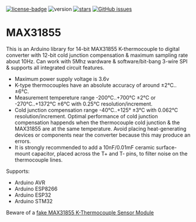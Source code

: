 [![license-badge][]][license] ![version] [![stars][]][stargazers] [![GitHub issues][]][issues]

# MAX31855
This is an Arduino library for 14-bit MAX31855 K-thermocouple to digital converter with 12-bit cold junction compensation & maximum sampling rate about 10Hz. Can work with 5Mhz wardware & software/bit-bang 3-wire SPI & supports all integrated circuit features.

- Maximum power supply voltage is 3.6v
- K-type thermocouples have an absolute accuracy of around ±2°C..±6°C.
- Measurement tempereture range -200°C..+700°C ±2°C or -270°C..+1372°C ±6°C
  with 0.25°C resolution/increment.
- Cold junction compensation range -40°C..+125° ±3°C with 0.062°C resolution/increment.
  Optimal performance of cold junction compensation happends when the thermocouple cold junction
  & the MAX31855 are at the same temperature. Avoid placing heat-generating devices or components
  near the converter because this may produce an errors.
- It is strongly recommended to add a 10nF/0.01mF ceramic surface-mount capacitor, placed across
  the T+ and T- pins, to filter noise on the thermocouple lines.

Supports:

- Arduino AVR
- Arduino ESP8266
- Arduino ESP32
- Arduino STM32

Beware of a [fake MAX31855 K-Thermocouple Sensor Module](http://forum.arduino.cc/index.php?topic=526439.0)

[license-badge]: https://img.shields.io/badge/License-GPLv3-blue.svg
[license]:       https://choosealicense.com/licenses/gpl-3.0/
[version]:       https://img.shields.io/badge/Version-1.1.0-green.svg
[stars]:         https://img.shields.io/github/stars/enjoyneering/MAX31855.svg
[stargazers]:    https://github.com/enjoyneering/MAX31855/stargazers
[GitHub issues]: https://img.shields.io/github/issues/enjoyneering/MAX31855.svg
[issues]:        https://github.com/enjoyneering/MAX31855/issues/
